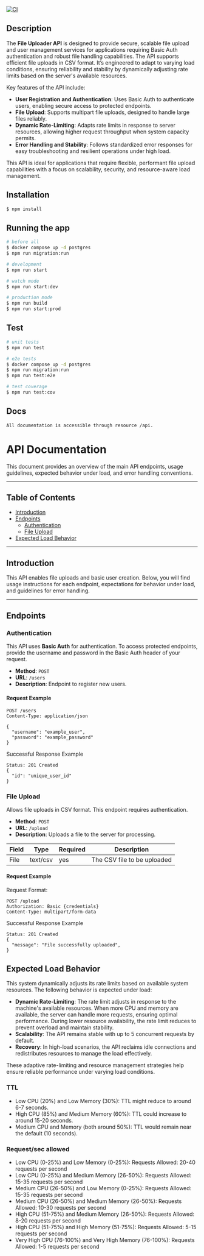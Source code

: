   <a href="https://github.com/bayerleindev/file-uploader-service/actions/workflows/ci.yml/badge.svg" target="_blank"><img src="https://github.com/bayerleindev/file-uploader-service/actions/workflows/ci.yml/badge.svg" alt="CI" /></a>

## Description

The **File Uploader API** is designed to provide secure, scalable file upload and user management services for applications requiring Basic Auth authentication and robust file handling capabilities. The API supports efficient file uploads in CSV format. It’s engineered to adapt to varying load conditions, ensuring reliability and stability by dynamically adjusting rate limits based on the server's available resources. 

Key features of the API include:
- **User Registration and Authentication**: Uses Basic Auth to authenticate users, enabling secure access to protected endpoints.
- **File Upload**: Supports multipart file uploads, designed to handle large files reliably.
- **Dynamic Rate-Limiting**: Adapts rate limits in response to server resources, allowing higher request throughput when system capacity permits.
- **Error Handling and Stability**: Follows standardized error responses for easy troubleshooting and resilient operations under high load.

This API is ideal for applications that require flexible, performant file upload capabilities with a focus on scalability, security, and resource-aware load management.


## Installation

```bash
$ npm install
```

## Running the app

```bash
# before all
$ docker compose up -d postgres
$ npm run migration:run

# development
$ npm run start

# watch mode
$ npm run start:dev

# production mode
$ npm run build
$ npm run start:prod
```

## Test

```bash
# unit tests
$ npm run test

# e2e tests
$ docker compose up -d postgres
$ npm run migration:run
$ npm run test:e2e

# test coverage
$ npm run test:cov
```

## Docs
```
All documentation is accessible through resource /api.
```

# API Documentation

This document provides an overview of the main API endpoints, usage guidelines, expected behavior under load, and error handling conventions.

---
## Table of Contents
- [Introduction](#introduction)
- [Endpoints](#endpoints)
  - [Authentication](#authentication)
  - [File Upload](#file-upload)
- [Expected Load Behavior](#expected-load-behavior)
---

## Introduction

This API enables file uploads and basic user creation. Below, you will find usage instructions for each endpoint, expectations for behavior under load, and guidelines for error handling.

---

## Endpoints

### Authentication

This API uses **Basic Auth** for authentication. To access protected endpoints, provide the username and password in the Basic Auth header of your request.

- **Method**: `POST`
- **URL**: `/users`
- **Description**: Endpoint to register new users.

#### Request Example

```
POST /users
Content-Type: application/json

{
  "username": "example_user",
  "password": "example_password"
}
```
Successful Response Example
```
Status: 201 Created
{
  "id": "unique_user_id"
}
```

### File Upload
Allows file uploads in CSV format. This endpoint requires authentication.
- **Method**: `POST`
- **URL**: `/upload`
- **Description**: Uploads a file to the server for processing.

| Field  | Type       | Required | Description
| ------ | ---------- | -------- | ----------
|  File  |  text/csv  |    yes   | The CSV file to be uploaded

#### Request Example
Request Format:
```
POST /upload
Authorization: Basic {credentials}
Content-Type: multipart/form-data
```

Successful Response Example
```
Status: 201 Created
{
  "message": "File successfully uploaded",
}
```

## Expected Load Behavior

This system dynamically adjusts its rate limits based on available system resources. The following behavior is expected under load:

- **Dynamic Rate-Limiting**: The rate limit adjusts in response to the machine's available resources. When more CPU and memory are available, the server can handle more requests, ensuring optimal performance. During lower resource availability, the rate limit reduces to prevent overload and maintain stability.
- **Scalability**: The API remains stable with up to 5 concurrent requests by default.
- **Recovery**: In high-load scenarios, the API reclaims idle connections and redistributes resources to manage the load effectively.

These adaptive rate-limiting and resource management strategies help ensure reliable performance under varying load conditions.

### TTL
- Low CPU (20%) and Low Memory (30%): TTL might reduce to around 6-7 seconds.
- High CPU (85%) and Medium Memory (60%): TTL could increase to around 15-20 seconds.
- Medium CPU and Memory (both around 50%): TTL would remain near the default (10 seconds).

### Request/sec allowed
- Low CPU (0-25%) and Low Memory (0-25%): Requests Allowed: 20-40 requests per second
- Low CPU (0-25%) and Medium Memory (26-50%): Requests Allowed: 15-35 requests per second
- Medium CPU (26-50%) and Low Memory (0-25%): Requests Allowed: 15-35 requests per second
- Medium CPU (26-50%) and Medium Memory (26-50%): Requests Allowed: 10-30 requests per second
- High CPU (51-75%) and Medium Memory (26-50%): Requests Allowed: 8-20 requests per second
- High CPU (51-75%) and High Memory (51-75%): Requests Allowed: 5-15 requests per second
- Very High CPU (76-100%) and Very High Memory (76-100%): Requests Allowed: 1-5 requests per second

